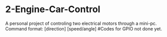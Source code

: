 # 2-Engine-Car-Control
A personal project of controling two electrical motors through a mini-pc.
Command format: [direction] [speed/angle]
#Codes for GPIO not done yet.
